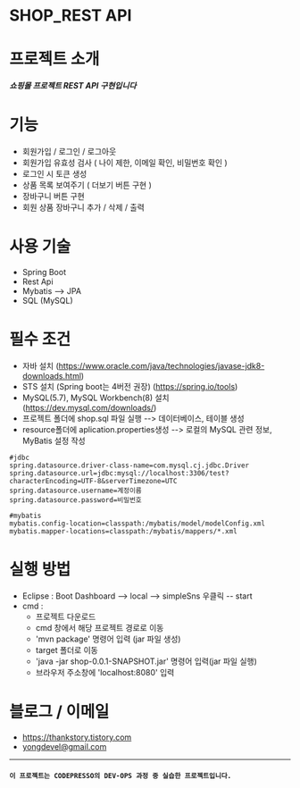# SHOP_REST API

# 프로젝트 소개
  ***쇼핑몰 프로젝트 REST API 구현입니다***
  
# 기능
  - 회원가입 / 로그인 / 로그아웃
  - 회원가입 유효성 검사 ( 나이 제한, 이메일 확인, 비밀번호 확인 )
  - 로그인 시 토큰 생성
  - 상품 목록 보여주기 ( 더보기 버튼 구현 )
  - 장바구니 버튼 구현
  - 회원 상품 장바구니 추가 / 삭제 / 출력

# 사용 기술
  - Spring Boot
  - Rest Api
  - Mybatis --> JPA
  - SQL (MySQL)
  
# 필수 조건 
 - 자바 설치 (https://www.oracle.com/java/technologies/javase-jdk8-downloads.html)
 - STS 설치 (Spring boot는 4버전 권장) (https://spring.io/tools)
 - MySQL(5.7), MySQL Workbench(8) 설치 (https://dev.mysql.com/downloads/)
 - 프로젝트 폴더에 shop.sql 파일 실행 --> 데이터베이스, 테이블 생성
 - resource폴더에 aplication.properties생성 --> 로컬의 MySQL 관련 정보, MyBatis 설정 작성
 ```
 #jdbc 
spring.datasource.driver-class-name=com.mysql.cj.jdbc.Driver
spring.datasource.url=jdbc:mysql://localhost:3306/test?characterEncoding=UTF-8&serverTimezone=UTC
spring.datasource.username=계정이름
spring.datasource.password=비밀번호

#mybatis
mybatis.config-location=classpath:/mybatis/model/modelConfig.xml
mybatis.mapper-locations=classpath:/mybatis/mappers/*.xml

 ```
 
# 실행 방법
 - Eclipse : Boot Dashboard --> local --> simpleSns 우클릭 -- start
 - cmd : 
   - 프로젝트 다운로드 
   - cmd 창에서 해당 프로젝트 경로로 이동
   - 'mvn package' 명령어 입력 (jar 파일 생성) 
   - target 폴더로 이동 
   - 'java -jar shop-0.0.1-SNAPSHOT.jar' 명령어 입력(jar 파일 실행) 
   - 브라우저 주소창에 'localhost:8080' 입력

# 블로그 / 이메일
 - https://thankstory.tistory.com
 - yongdevel@gmail.com
 
---

#### ````이 프로젝트는 CODEPRESSO의 DEV-OPS 과정 중 실습한 프로젝트입니다.````
